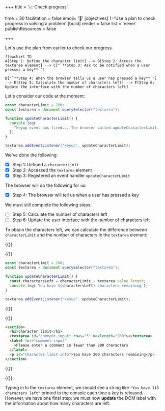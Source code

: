 +++
title = '📈 Check progress'

time = 30
facilitation = false
emoji= '🧩'
[objectives]
    1='Use a plan to check progress in solving a problem'
[build]
  render = false
  list = 'never'
  publishResources = false

+++

Let's use the plan from earlier to check our progress.

```mermaid
flowchart TD
A[Step 1: Define the character limit] --> B[Step 2: Access the textarea element] --> C["`**Step 3: Ask to be notified when a user presses a key**`"]

D["`**Step 4: When the browser tells us a user has pressed a key**`"] --> E[Step 5: Calculate the number of characters left] --> F[Step 6: Update the interface with the number of characters left]
```

Let's consider our code at the moment:

```js
const characterLimit = 200;
const textarea = document.querySelector("textarea");

function updateCharacterLimit() {
  console.log(
    "keyup event has fired... The browser called updateCharacterLimit..."
  );
}

textarea.addEventListener("keyup", updateCharacterLimit);
```

We've done the following:

- [x] Step 1: Defined a `characterLimit`
- [x] Step 2: Accessed the `textarea` element
- [x] Step 3: Registered an event handler `updateCharacterLimit`

The browser will do the following for us:

- [x] Step 4: The browser will tell us when a user has pressed a key

We must still complete the following steps:

- [ ] Step 5: Calculate the number of characters left
- [ ] Step 6: Update the user interface with the number of characters left

To obtain the characters left, we can calculate the difference between `characterLimit` and the number of characters in the `textarea` element:

{{<tabs>}}

{{<tab name="javascript">}}

```js
const characterLimit = 200;
const textarea = document.querySelector("textarea");

function updateCharacterLimit() {
  const charactersLeft = characterLimit - textarea.value.length;
  console.log(`You have ${charactersLeft} characters remaining`);
}

textarea.addEventListener("keyup", updateCharacterLimit);
```

{{</tab>}}

{{<tab name="html-css">}}

```html
<section>
  <h1>Character limit</h1>
  <textarea id="comment-input" rows="5" maxlength="200"></textarea>
  <label for="comment-input"
    >Please enter a comment in fewer than 200 characters
  </label>
  <p id="character-limit-info">You have 200 characters remaining</p>
</section>
```

{{</tab>}}

{{</tabs>}}

Typing in to the `textarea` element, we should see a string like `"You have 118 characters left"` printed to the console each time a key is released. However, we have one final step: we must now **update** the DOM label with the information about how many characters are left.
